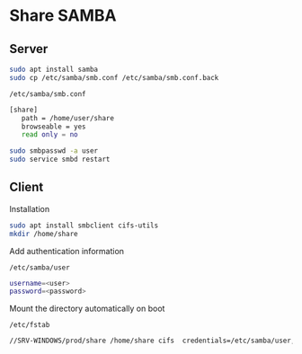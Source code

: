 # Share SAMBA

## Server

```bash
sudo apt install samba
sudo cp /etc/samba/smb.conf /etc/samba/smb.conf.back
```

`/etc/samba/smb.conf`
```bash
[share]
   path = /home/user/share
   browseable = yes
   read only = no
```

```bash
sudo smbpasswd -a user
sudo service smbd restart
```

## Client

Installation
```bash
sudo apt install smbclient cifs-utils
mkdir /home/share
```

Add authentication information

`/etc/samba/user`
```bash
username=<user>
password=<password>
```

Mount the directory automatically on boot

`/etc/fstab`
```bash
//SRV-WINDOWS/prod/share /home/share cifs  credentials=/etc/samba/user,noexec  0 0
```
